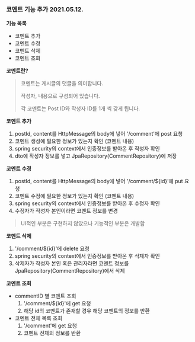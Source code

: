 ### 코멘트 기능 추가 2021.05.12.
**기능 목록**
- 코멘트 추가
- 코멘트 수정
- 코멘트 삭제
- 코멘트 조회

**코멘트란?**
> 코멘트는 게시글의 댓글을 의미합니다.
>
> 작성자, 내용으로 구성되어 있습니다.
>
> 각 코멘트는 Post ID와 작성자 ID를 1개 씩 갖게 됩니다.

**코멘트 추가**
1. postId, content를 HttpMessage의 body에 넣어 '/comment'에 post 요청
2. 코멘트 생성에 필요한 정보가 있는지 확인 (코멘트 내용)
3. spring security의 context에서 인증정보를 받아온 후 작성자 확인
4. dto에 작성자 정보를 넣고 JpaRepository(CommentRepository)에 저장

**코멘트 수정**
1. postId, content를 HttpMessage의 body에 넣어 '/comment/${id}'에 put 요청
2. 코멘트 수정에 필요한 정보가 있는지 확인 (코멘트 내용)
3. spring security의 context에서 인증정보를 받아온 후 수정자 확인
4. 수정자가 작성자 본인이라면 코멘트 정보를 변경
> UI적인 부분은 구현하지 않았으나 기능적인 부분은 개발함

**코멘트 삭제**
1. '/comment/${id}'에 delete 요청
2. spring security의 context에서 인증정보를 받아온 후 삭제자 확인
3. 삭제자가 작성자 본인 혹은 관리자라면 코멘트 정보를 JpaRepository(CommentRepository)에서 삭제

**코멘트 조회**
- commentID 별 코멘트 조회
    1. '/comment/${id}'에 get 요청
    2. 해당 id의 코멘트가 존재할 경우 해당 코멘트의 정보를 반환
- 코멘트 전체 목록 조회
    1. '/comment'에 get 요청
    2. 코멘트 전체의 정보를 반환